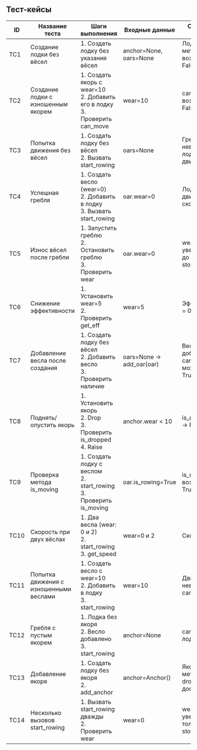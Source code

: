 

## Тест-кейсы

| ID  | Название теста                         | Шаги выполнения                                                                 | Входные данные                                   | Ожидаемый результат                                   | Фактический результат |
|-----|----------------------------------------|----------------------------------------------------------------------------------|--------------------------------------------------|-------------------------------------------------------|-----------------------|
| TC1 | Создание лодки без вёсел               | 1. Создать лодку без указания вёсел                                             | anchor=None, oars=None                           | Лодка создана, метод can_move возвращает False        | Как ожидалось         |
| TC2 | Создание лодки с изношенным якорем     | 1. Создать якорь с wear=10<br>2. Добавить его в лодку<br>3. Проверить can_move  | wear=10                                          | can_move возвращает False                             | Как ожидалось         |
| TC3 | Попытка движения без вёсел             | 1. Создать лодку без вёсел<br>2. Вызвать start_rowing                           | oars=None                                        | Гребля невозможна, лодка не двигается                 | Как ожидалось         |
| TC4 | Успешная гребля                        | 1. Создать весло (wear=0)<br>2. Добавить в лодку<br>3. Вызвать start_rowing     | oar.wear=0                                       | Лодка начинает движение, скорость 1.0                 | Как ожидалось         |
| TC5 | Износ вёсел после гребли               | 1. Запустить греблю<br>2. Остановить греблю<br>3. Проверить wear                | oar.wear=0                                       | wear увеличивается до 1 после stop_rowing             | Как ожидалось         |
| TC6 | Снижение эффективности                 | 1. Установить wear=5<br>2. Проверить get_eff                                     | wear=5                                           | Эффективность = 0.5                                   | Как ожидалось         |
| TC7 | Добавление весла после создания        | 1. Создать лодку без вёсел<br>2. Добавить весло<br>3. Проверить наличие         | oars=None → add_oar(oar)                         | Весло добавлено, can_move может вернуть True          |                       |
| TC8 | Поднять/опустить якорь                 | 1. Установить якорь<br>2. Drop<br>3. Проверить is_dropped<br>4. Raise           | anchor.wear < 10                                 | is_dropped=True → False                              |                       |
| TC9 | Проверка метода is_moving              | 1. Создать лодку с веслом<br>2. start_rowing<br>3. Проверить is_moving          | oar.is_rowing=True                               | is_moving возвращает True                            |                       |
| TC10| Скорость при двух вёслах               | 1. Два весла (wear: 0 и 2)<br>2. start_rowing<br>3. get_speed                    | wear=0 и 2                                        | Скорость ≈ 0.9                                        |                       |
| TC11| Попытка движения с изношенными веслами | 1. Создать весло с wear=10<br>2. Добавить в лодку<br>3. start_rowing         | wear=10                                          | Движение невозможно, can_move=False                   |                       |
| TC12| Гребля с пустым якорем                 | 1. Лодка без якоря<br>2. Весло добавлено<br>3. start_rowing                      | anchor=None                                      | can_move=False, лодка не плывёт                       |                       |
| TC13| Добавление якоря                       | 1. Создать лодку без якоря<br>2. add_anchor                                      | anchor=Anchor()                                  | Якорь добавлен, метод drop_anchor доступен            |                       |
| TC14| Несколько вызовов start_rowing         | 1. Вызвать start_rowing дважды<br>2. Проверить wear                              | wear=0                                           | wear увеличивается только при stop_rowing             |                       |